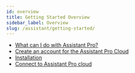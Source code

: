 ```yaml
---
id: overview
title: Getting Started Overview
sidebar_label: Overview
slug: /assistant/getting-started/
---
```


* [What can I do with Assistant Pro?](what-can-i-do.md)
* [Create an account for the Assistant Pro Cloud](create-account.md)
* [Installation](installation.md)
* [Connect to Assistant Pro cloud](connect.md)

